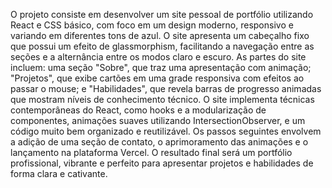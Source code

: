 O projeto consiste em desenvolver um site pessoal de portfólio utilizando React e CSS básico, com foco em um design moderno, responsivo e variando em diferentes tons de azul. O site apresenta um cabeçalho fixo que possui um efeito de glassmorphism, facilitando a navegação entre as seções e a alternância entre os modos claro e escuro. As partes do site incluem: uma seção "Sobre", que traz uma apresentação com animação; "Projetos", que exibe cartões em uma grade responsiva com efeitos ao passar o mouse; e "Habilidades", que revela barras de progresso animadas que mostram níveis de conhecimento técnico. O site implementa técnicas contemporâneas do React, como hooks e a modularização de componentes, animações suaves utilizando IntersectionObserver, e um código muito bem organizado e reutilizável. Os passos seguintes envolvem a adição de uma seção de contato, o aprimoramento das animações e o lançamento na plataforma Vercel. O resultado final será um portfólio profissional, vibrante e perfeito para apresentar projetos e habilidades de forma clara e cativante.
